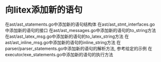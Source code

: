 # 向litex添加新的语句

在ast/ast_statements.go中添加新的语句结构体
在ast/ast_stmt_interfaces.go中添加新的语句的接口
在ast/ast_messages.go中添加新的语句的to_string方法
在ast/ast_latex_msg.go中添加新的语句的to_latex_string方法
在ast/ast_inline_msg.go中添加新的语句的inline_string方法
在parser/parser_statements.go中添加新的语句的解析方法, 参考给定的示例
在executor/exe_statements.go中添加新的语句的执行方法